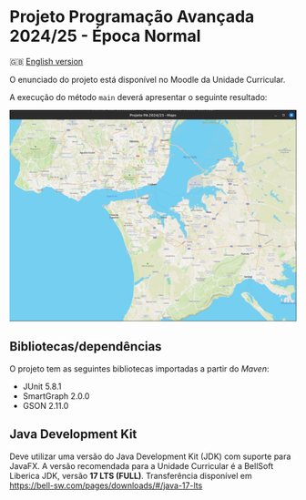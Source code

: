# Projeto Programação Avançada 2024/25 - Época Normal

:gb: [English version](README_EN.md)

O enunciado do projeto está disponível no Moodle da Unidade Curricular.

A execução do método `main` deverá apresentar o seguinte resultado:

![Figura 1](images/example.png)

## Bibliotecas/dependências

O projeto tem as seguintes bibliotecas importadas a partir do _Maven_:

- JUnit 5.8.1
- SmartGraph 2.0.0
- GSON 2.11.0

## Java Development Kit

Deve utilizar uma versão do Java Development Kit (JDK) com suporte para JavaFX. A versão recomendada para a Unidade Curricular é a BellSoft Liberica JDK, versão **17 LTS (FULL)**. Transferência disponível em https://bell-sw.com/pages/downloads/#/java-17-lts

